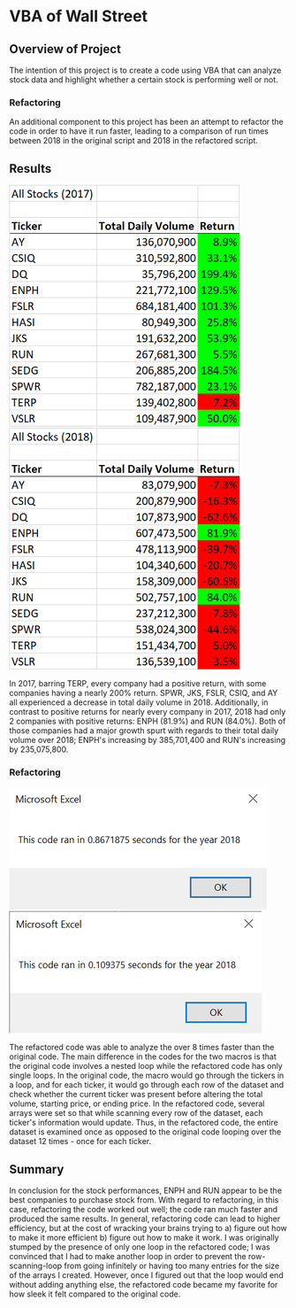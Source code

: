 # VBA of Wall Street

## Overview of Project
The intention of this project is to create a code using VBA that can analyze stock data and highlight whether a certain stock is performing well or not.

### Refactoring
An additional component to this project has been an attempt to refactor the code in order to have it run faster, leading to a comparison of run times between 2018 in the original script and 2018 in the refactored script.

## Results

![2017_Stock_Analysis.png](/Resources/2017_Stock_Analysis.png)
![2018_Stock_Analysis.png](/Resources/2018_Stock_Analysis.png)

In 2017, barring TERP, every company had a positive return, with some companies having a nearly 200% return. SPWR, JKS, FSLR, CSIQ, and AY all experienced a decrease in total daily volume in 2018. Additionally, in contrast to positive returns for nearly every company in 2017, 2018 had only 2 companies with positive returns: ENPH (81.9%) and RUN (84.0%). Both of those companies had a major growth spurt with regards to their total daily volume over 2018; ENPH's increasing by 385,701,400 and RUN's increasing by 235,075,800.

### Refactoring

![VBA_Challenge_2018.png](/Resources/VBA_Challenge_2018.png)
![VBA_Challenge_2018_Refactored.png](/Resources/VBA_Challenge_2018_Refactored.png)

The refactored code was able to analyze the over 8 times faster than the original code. The main difference in the codes for the two macros is that the original code involves a nested loop while the refactored code has only single loops. In the original code, the macro would go through the tickers in a loop, and for each ticker, it would go through each row of the dataset and check whether the current ticker was present before altering the total volume, starting price, or ending price. In the refactored code, several arrays were set so that while scanning every row of the dataset, each ticker's information would update. Thus, in the refactored code, the entire dataset is examined once as opposed to the original code looping over the dataset 12 times - once for each ticker.

## Summary

In conclusion for the stock performances, ENPH and RUN appear to be the best companies to purchase stock from. With regard to refactoring, in this case, refactoring the code worked out well; the code ran much faster and produced the same results. In general, refactoring code can lead to higher efficiency, but at the cost of wracking your brains trying to a) figure out how to make it more efficient b) figure out how to make it work. I was originally stumped by the presence of only one loop in the refactored code; I was convinced that I had to make another loop in order to prevent the row-scanning-loop from going infinitely or having too many entries for the size of the arrays I created. However, once I figured out that the loop would end without adding anything else, the refactored code became my favorite for how sleek it felt compared to the original code.
